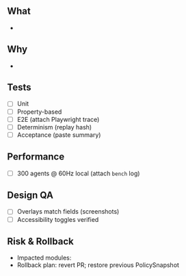 ## What
-

## Why
-

## Tests
- [ ] Unit
- [ ] Property-based
- [ ] E2E (attach Playwright trace)
- [ ] Determinism (replay hash)
- [ ] Acceptance (paste summary)

## Performance
- [ ] 300 agents @ 60Hz local (attach `bench` log)

## Design QA
- [ ] Overlays match fields (screenshots)
- [ ] Accessibility toggles verified

## Risk & Rollback
- Impacted modules:
- Rollback plan: revert PR; restore previous PolicySnapshot